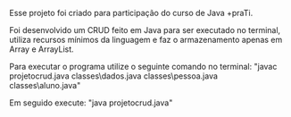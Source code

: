 Esse projeto foi criado para participação do curso de Java +praTi. 

Foi desenvolvido um CRUD feito em Java para ser executado no terminal, utiliza recursos mínimos da linguagem e faz o armazenamento apenas em Array e ArrayList.

Para executar o programa utilize o seguinte comando no terminal:
"javac projetocrud.java classes\dados.java classes\pessoa.java classes\aluno.java"

Em seguido execute:
"java projetocrud.java"